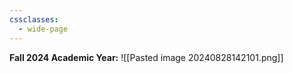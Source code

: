 ```yaml
---
cssclasses:
  - wide-page
---
```

**Fall 2024 Academic Year:**
![[Pasted image 20240828142101.png]]






